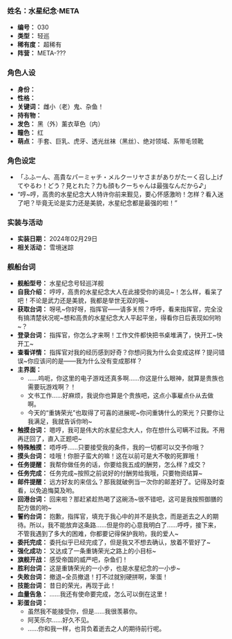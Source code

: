 ### 姓名：水星纪念·META
* **编号：** 030
* **类型：** 轻巡
* **稀有度：** 超稀有
* **阵营：** META-???


### 角色人设
* **身份：** 
* **性格：** 
* **关键词：** 雌小（老）鬼、杂鱼！
* **持有物：** 
* **发色：** 黑（外）薰衣草色（内）
* **瞳色：** 红
* **萌点：** 手套、巨乳、虎牙、透光丝袜（黑丝）、绝对领域、系带毛领靴


### 角色设定
* 「ふふーん、高貴なパーミャチ・メルクーリヤさまがありがたーく召し上げてやるわ！どう？見とれた？力も顔もクーちゃんは最強なんだから♪」
* “哼~哼，高贵的水星纪念大人特许你前来觐见，要心怀感激哟！怎样？看入迷了吧？毕竟无论是实力还是美貌，水星纪念都是最强的啦！”


### 实装与活动
* **实装日期：** 2024年02月29日
* **相关活动：** 雪境迷踪


### 舰船台词
* **舰船型号：** 水星纪念号轻巡洋舰
* **自我介绍：** 哼哼，高贵的水星纪念大人在此接受你的谒见~！怎么样，看呆了吧！不论是武力还是美貌，我都是举世无双的哦~
* **获取台词：** 呀吼~你好呀，指挥官——请多关照？呼呼，看来指挥官，完全没有搞清楚状况呢~想和高贵的水星纪念大人平起平坐，得看你日后表现如何哟~？
* **登录台词：** 指挥官，你怎么才来啊！工作文件都快把书桌堆满了，快开工~快开工~
* **查看详情：** 指挥官对我的经历感到好奇？你想问我为什么会变成这样？提问错误~你应该问的是——我为什么没有变成那样？
* **主界面：**
  * ……呜呃，你这里的电子游戏还真多啊……你这是什么眼神，就算是贵族也需要玩游戏啊？！
  * 文书工作……好麻烦，我说你也算是个贵族吧，这点小事雇点仆从去做啊。
  * 今天的“重铸荣光”也取得了可喜的进展呢~你问重铸什么的荣光？只要你让我满足，我就告诉你哟~
* **触摸台词：** 嗯哼，我可是伟大的水星纪念大人，你在想什么可瞒不过我。不用再迂回了，直入正题吧~
* **特殊触摸：** 唔呼呼……只要接受我的条件，我的一切都可以交予你哦？
* **摸头台词：** 哇哦！你胆子蛮大的嘛！这在以前可是大不敬的死罪哦！
* **任务提醒：** 我帮你做任务的话，你要给我五成的酬劳，怎么样？成交？
* **任务完成：** 任务完成~按照之前说好的付酬劳给我哦，只要物资结算~
* **邮件提醒：** 远方好友的来信么？那我就破例当一次你的邮差好了。记得及时查看，以免追悔莫及哟。
* **回港台词：** 回来啦？那赶紧趁热喝了这碗汤~很不错吧，这可是我按照御膳的配方做的哟~
* **誓约台词：** 抱歉，指挥官，填充于我心中的并不是执念，而是逝去之人的期待。所以，我不能放弃这条路……但是你的心意我明白了……呼呼，接下来，不管我遇到了多大的困难，你都要记得保护我哟，我的爱人~
* **委托完成：** 委托似乎已经完成了，但是我又不想去确认，放着不管好了~
* **强化成功：** 又达成了一条重铸荣光之路上的小目标~
* **旗舰开战：** 感受帝国的威严吧，杂鱼们！
* **胜利台词：** 这是重铸荣光的一小步，也是水星纪念的一小步~
* **失败台词：** 撤退~全员撤退！打不过就别硬拼啊，笨蛋！
* **技能台词：** 昔日的荣光，再现于此！
* **血量告急：** ……我还有使命要完成，怎么可以倒在这里！
* **彩蛋台词：**
  * 虽然我不能接受你，但是……我很羡慕你。
  * 阿芙乐尔……好久不见。
  * ……你和我一样，也背负着逝去之人的期待前行呢。
